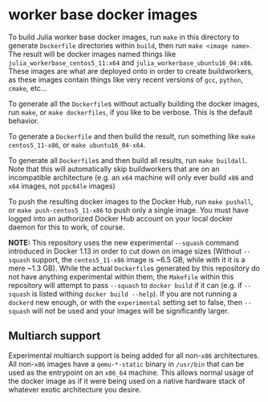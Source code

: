 worker base docker images
=========================

To build Julia worker base docker images, run `make` in this directory to generate `Dockerfile` directories within `build`, then run `make <image name>`.  The result will be docker images named things like `julia_workerbase_centos5_11:x64` and `julia_workerbase_ubuntu16_04:x86`.  These images are what are deployed onto in order to create buildworkers, as these images contain things like very recent versions of `gcc`, `python`, `cmake`, etc...

To generate all the `Dockerfile`s without actually building the docker images, run `make`, or `make dockerfiles`, if you like to be verbose.  This is the default behavior.

To generate a `Dockerfile` and then build the result, run something like `make centos5_11-x86`, or `make ubuntu16_04-x64`.

To generate all `Dockerfile`s and then build all results, run `make buildall`.  Note that this will automatically skip buildworkers that are on an incompatible architecture (e.g. an `x64` machine will only ever build `x86` and `x64` images, not `ppc64le` images)

To push the resulting docker images to the Docker Hub, run `make pushall`, or `make push-centos5_11-x86` to push only a single image.  You must have logged into an authorized Docker Hub account on your local docker daemon for this to work, of course.

**NOTE:** This repository uses the new experimental `--squash` command introduced in Docker 1.13 in order to cut down on image sizes (Without `--squash` support, the `centos5_11-x86` image is ~6.5 GB, while with it it is a mere ~1.3 GB). While the actual `Dockerfile`s generated by this repository do not have anything experimental within them, the `Makefile` within this repository will attempt to pass `--squash` to `docker build` if it can (e.g. if `--squash` is listed withing `docker build --help`).  If you are not running a `dockerd` new enough, or with the `experimental` setting set to false, then `--squash` will not be used and your images will be significantly larger.

## Multiarch support
Experimental multiarch support is being added for all non-`x86` architectures. All non-`x86` images have a `qemu-*-static` binary in `/usr/bin` that can be used as the entrypoint on an `x86_64` machine.  This allows normal usage of the docker image as if it were being used on a native hardware stack of whatever exotic architecture you desire.
